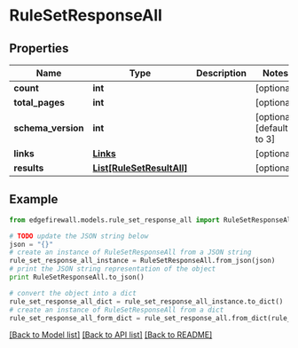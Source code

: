 # RuleSetResponseAll


## Properties
Name | Type | Description | Notes
------------ | ------------- | ------------- | -------------
**count** | **int** |  | [optional] 
**total_pages** | **int** |  | [optional] 
**schema_version** | **int** |  | [optional] [default to 3]
**links** | [**Links**](Links.md) |  | [optional] 
**results** | [**List[RuleSetResultAll]**](RuleSetResultAll.md) |  | [optional] 

## Example

```python
from edgefirewall.models.rule_set_response_all import RuleSetResponseAll

# TODO update the JSON string below
json = "{}"
# create an instance of RuleSetResponseAll from a JSON string
rule_set_response_all_instance = RuleSetResponseAll.from_json(json)
# print the JSON string representation of the object
print RuleSetResponseAll.to_json()

# convert the object into a dict
rule_set_response_all_dict = rule_set_response_all_instance.to_dict()
# create an instance of RuleSetResponseAll from a dict
rule_set_response_all_form_dict = rule_set_response_all.from_dict(rule_set_response_all_dict)
```
[[Back to Model list]](../README.md#documentation-for-models) [[Back to API list]](../README.md#documentation-for-api-endpoints) [[Back to README]](../README.md)


